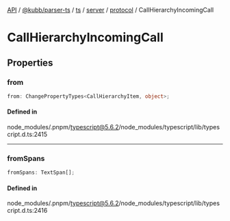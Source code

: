 [API](../../../../../../../../../packages.md) / [@kubb/parser-ts](../../../../../../../index.md) / [ts](../../../../../index.md) / [server](../../../index.md) / [protocol](../index.md) / CallHierarchyIncomingCall

# CallHierarchyIncomingCall

## Properties

### from

```ts
from: ChangePropertyTypes<CallHierarchyItem, object>;
```

#### Defined in

node\_modules/.pnpm/typescript@5.6.2/node\_modules/typescript/lib/typescript.d.ts:2415

***

### fromSpans

```ts
fromSpans: TextSpan[];
```

#### Defined in

node\_modules/.pnpm/typescript@5.6.2/node\_modules/typescript/lib/typescript.d.ts:2416
